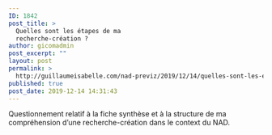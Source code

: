 ```yaml
---
ID: 1842
post_title: >
  Quelles sont les étapes de ma
  recherche-création ?
author: gicomadmin
post_excerpt: ""
layout: post
permalink: >
  http://guillaumeisabelle.com/nad-previz/2019/12/14/quelles-sont-les-etapes-de-ma-recherche-creation/
published: true
post_date: 2019-12-14 14:31:43
---
```

<!-- wp:paragraph -->

Questionnement relatif à la fiche synthèse et à la structure de ma compréhension d’une recherche-création dans le context du NAD.

<!-- /wp:paragraph -->